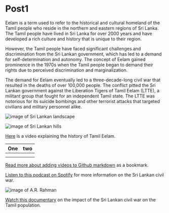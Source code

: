 # Post1

Eelam is a term used to refer to the historical and cultural homeland of the Tamil people who reside in the northern and eastern regions of Sri Lanka. The Tamil people have lived in Sri Lanka for over 2000 years and have developed a rich culture and history that is unique to their region.

However, the Tamil people have faced significant challenges and discrimination from the Sri Lankan government, which has led to a demand for self-determination and autonomy. The concept of Eelam gained prominence in the 1970s when the Tamil people began to demand their rights due to perceived discrimination and marginalization.

The demand for Eelam eventually led to a three-decade-long civil war that resulted in the deaths of over 100,000 people. The conflict pitted the Sri Lankan government against the Liberation Tigers of Tamil Eelam (LTTE), a militant group that fought for an independent Tamil state. The LTTE was notorious for its suicide bombings and other terrorist attacks that targeted civilians and military personnel alike.

![image of Sri Lankan landscape](https://images.unsplash.com/photo-1584093493003-900ade863b6c?ixlib=rb-4.0.3&q=85&fm=jpg&crop=entropy&cs=srgb)


![image of Sri Lankan hills](https://images.unsplash.com/photo-1619516388835-2b60acc4049e?ixlib=rb-4.0.3&q=85&fm=jpg&crop=entropy&cs=srgb)


[Here](https://www.youtube.com/watch?v=MAa_8XwAVlA) is a video explaining the history of Tamil Eelam.

| One | two |
| --- | --- |
|     |     |
|     |     |


[Read more about adding videos to Github markdown](https://sbulav.github.io/til/til-adding-video-to-github-markdown/) as a bookmark.

[Listen to this podcast on Spotify](https://open.spotify.com/episode/5uBYqoEXBTZvGpQi65WadP?si=U6CP_DJiTwCoTZhF1NvA9w) for more information on the Sri Lankan civil war.


![image of A.R. Rahman](https://resize.indiatvnews.com/en/resize/oldbucket/730_-/entertainmentbollywood/IndiaTv4880ce_rahman.jpg)


[Watch this documentary](https://www.youtube.com/watch?v=4T7HwLGNiuw) on the impact of the Sri Lankan civil war on the Tamil population.